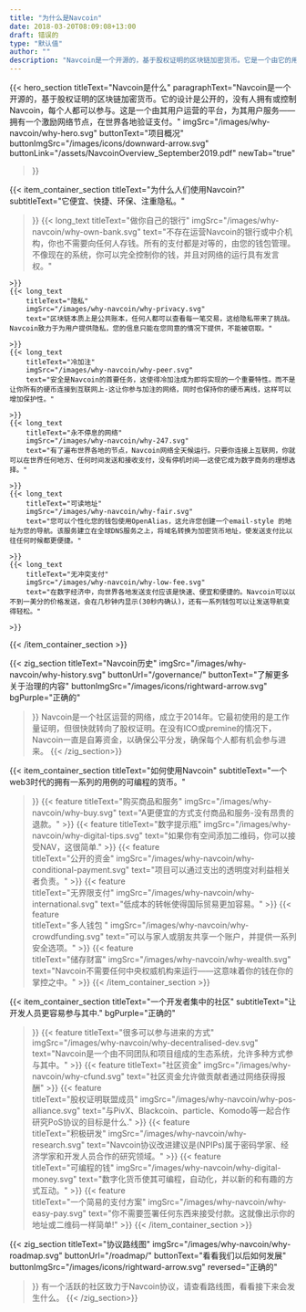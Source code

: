 ```yaml
---
title: "为什么是Navcoin"
date: 2018-03-20T08:09:08+13:00
draft: 错误的
type: "默认值"
author: ""
description: "Navcoin是一个开源的，基于股权证明的区块链加密货币。它是一个由它的用户为它的用户运行的平台。"
---
```

{{< hero_section
titleText="Navcoin是什么"
paragraphText="Navcoin是一个开源的，基于股权证明的区块链加密货币。它的设计是公开的，没有人拥有或控制Navcoin，每个人都可以参与。这是一个由其用户运营的平台，为其用户服务——拥有一个激励网络节点，在世界各地验证支付。"
imgSrc="/images/why-navcoin/why-hero.svg"
buttonText="项目概况"
buttonImgSrc="/images/icons/downward-arrow.svg"
buttonLink="/assets/NavcoinOverview_September2019.pdf"
newTab="true"
>}}

{{< item_container_section
    titleText="为什么人们使用Navcoin?"
    subtitleText="它便宜、快捷、环保、注重隐私。"
>}}
    {{< long_text
        titleText="做你自己的银行"
        imgSrc="/images/why-navcoin/why-own-bank.svg"
        text="不存在运营Navcoin的银行或中介机构，你也不需要向任何人存钱。所有的支付都是对等的，由您的钱包管理。不像现在的系统，你可以完全控制你的钱，并且对网络的运行具有发言权。"

    >}}
    {{< long_text
        titleText="隐私"
        imgSrc="/images/why-navcoin/why-privacy.svg"
        text="区块链本质上是公共账本，任何人都可以查看每一笔交易，这给隐私带来了挑战。Navcoin致力于为用户提供隐私，您的信息只能在您同意的情况下提供，不能被窃取。"

    >}}
    {{< long_text
        titleText="冷加注"
        imgSrc="/images/why-navcoin/why-peer.svg"
        text="安全是Navcoin的首要任务，这使得冷加注成为即将实现的一个重要特性。而不是让你所有的硬币连接到互联网上-这让你参与加注的网络，同时也保持你的硬币离线，这样可以增加保护性。"

    >}}
    {{< long_text
        titleText="永不停息的网络"
        imgSrc="/images/why-navcoin/why-247.svg"
        text="有了遍布世界各地的节点，Navcoin网络全天候运行。只要你连接上互联网，你就可以在世界任何地方、任何时间发送和接收支付，没有停机时间——这使它成为数字商务的理想选择。"

    >}}
    {{< long_text
        titleText="可读地址"
        imgSrc="/images/why-navcoin/why-fair.svg"
        text="您可以个性化您的钱包使用OpenAlias，这允许您创建一个email-style 的地址为您的导航。该服务建立在全球DNS服务之上，将域名转换为加密货币地址，使发送支付比以往任何时候都更便捷。"

    >}}
    {{< long_text
        titleText="无冲突支付"
        imgSrc="/images/why-navcoin/why-low-fee.svg"
        text="在数字经济中，向世界各地发送支付应该是快速、便宜和便捷的。Navcoin可以以不到一美分的价格发送，会在几秒钟内显示(30秒内确认)，还有一系列钱包可以让发送导航变得轻松。"

    >}}
{{< /item_container_section >}}

{{< zig_section
  titleText="Navcoin历史"
  imgSrc="/images/why-navcoin/why-history.svg"
  buttonUrl="/governance/"
  buttonText="了解更多关于治理的内容"
  buttonImgSrc="/images/icons/rightward-arrow.svg"
  bgPurple="正确的"
>}}
Navcoin是一个社区运营的网络，成立于2014年。它最初使用的是工作量证明，但很快就转向了股权证明。在没有ICO或premine的情况下，Navcoin一直是自筹资金，以确保公平分发，确保每个人都有机会参与进来。
{{< /zig_section>}}

{{< item_container_section
    titleText="如何使用Navcoin"
    subtitleText="一个web3时代的拥有一系列的用例的可编程的货币。"
>}}
    {{< feature
        titleText="购买商品和服务"
        imgSrc="/images/why-navcoin/why-buy.svg"
        text="A更便宜的方式支付商品和服务-没有昂贵的退款。"
    >}}
    {{< feature
        titleText="数字提示瓶"
        imgSrc="/images/why-navcoin/why-digital-tips.svg"
        text="如果你有空间添加二维码，你可以接受NAV，这很简单."
    >}}
    {{< feature                 
        titleText="公开的资金"
        imgSrc="/images/why-navcoin/why-conditional-payment.svg"
        text="项目可以通过支出的透明度对利益相关者负责。"
    >}}
    {{< feature                 
        titleText="无界限支付"
        imgSrc="/images/why-navcoin/why-international.svg"
        text="低成本的转帐使得国际贸易更加容易。"
    >}}
    {{< feature                 
        titleText="多人钱包 "
        imgSrc="/images/why-navcoin/why-crowdfunding.svg"
        text="可以与家人或朋友共享一个账户，并提供一系列安全选项。"
    >}}
    {{< feature                 
        titleText="储存财富"
        imgSrc="/images/why-navcoin/why-wealth.svg"
        text="Navcoin不需要任何中央权威机构来运行——这意味着你的钱在你的掌控之中。"
    >}}
{{< /item_container_section >}}


{{< item_container_section
    titleText="一个开发者集中的社区"
    subtitleText="让开发人员更容易参与其中."
    bgPurple="正确的"
>}}
    {{< feature
        titleText="很多可以参与进来的方式"
        imgSrc="/images/why-navcoin/why-decentralised-dev.svg"
        text="Navcoin是一个由不同团队和项目组成的生态系统，允许多种方式参与其中。"
    >}}
    {{< feature
        titleText="社区资金"
        imgSrc="/images/why-navcoin/why-cfund.svg"
        text="社区资金允许做贡献者通过网络获得报酬"
    >}}
    {{< feature                 
        titleText="股权证明联盟成员"
        imgSrc="/images/why-navcoin/why-pos-alliance.svg"
        text="与PivX、Blackcoin、particle、Komodo等一起合作研究PoS协议的目标是什么."
    >}}
    {{< feature                 
        titleText="积极研发"
        imgSrc="/images/why-navcoin/why-research.svg"
        text="Navcoin协议改进建议是(NPIPs)属于密码学家、经济学家和开发人员合作的研究领域。"
    >}}
    {{< feature                 
        titleText="可编程的钱"
        imgSrc="/images/why-navcoin/why-digital-money.svg"
        text="数字化货币使其可编程，自动化，并以新的和有趣的方式互动。"
    >}}
    {{< feature                 
        titleText="一个简易的支付方案"
        imgSrc="/images/why-navcoin/why-easy-pay.svg"
        text="你不需要签署任何东西来接受付款。这就像出示你的地址或二维码一样简单!"
    >}}
{{< /item_container_section >}}

{{< zig_section
titleText="协议路线图"
imgSrc="/images/why-navcoin/why-roadmap.svg"
buttonUrl="/roadmap/"
buttonText="看看我们以后如何发展"
buttonImgSrc="/images/icons/rightward-arrow.svg"
reversed="正确的"
>}}
有一个活跃的社区致力于Navcoin协议，请查看路线图，看看接下来会发生什么。
{{< /zig_section>}}
